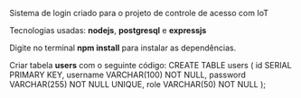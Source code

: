 Sistema de login criado para o projeto de controle de acesso com IoT

Tecnologias usadas: **nodejs**, **postgresql** e **expressjs**

Digite no terminal **npm install** para instalar as dependências.

Criar tabela **users** com o seguinte código:
CREATE TABLE users (
    id SERIAL PRIMARY KEY,
    username VARCHAR(100) NOT NULL,
    password VARCHAR(255) NOT NULL UNIQUE,
    role VARCHAR(50) NOT NULL
);
